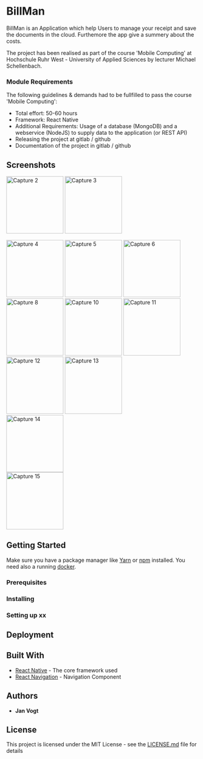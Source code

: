 # BillMan

BillMan is an Application which help Users to manage your receipt and save the documents in the cloud. Furthemore the app give a summery about the costs. 

The project has been realised as part of the course 'Mobile Computing' at Hochschule Ruhr West - University of Applied Sciences by lecturer Michael Schellenbach. 

### Module Requirements

The following guidelines & demands had to be fullfilled to pass the course 'Mobile Computing':
*  Total effort: 50-60 hours
*  Framework: React Native
*  Additional Requirements: Usage of a database (MongoDB) and a webservice (NodeJS) to supply data to the application (or REST API)
*  Releasing the project at gitlab / github
*  Documentation of the project in gitlab / github

## Screenshots

<img
		width="150"
		alt="Capture 2"
		src="https://gitlab.hs-ruhrwest.de/ynjavogt/billman/raw/master/preview/capture2.PNG">
<img
		width="150"
		alt="Capture 3"
		src="https://gitlab.hs-ruhrwest.de/ynjavogt/billman/raw/master/preview/capture3.png">
		
<img
		width="150"
		alt="Capture 4"
		src="https://gitlab.hs-ruhrwest.de/ynjavogt/billman/raw/master/preview/capture4.png">
<img
		width="150"
		alt="Capture 5"
		src="https://gitlab.hs-ruhrwest.de/ynjavogt/billman/raw/master/preview/capture5.png">
<img
		width="150"
		alt="Capture 6"
		src="https://gitlab.hs-ruhrwest.de/ynjavogt/billman/raw/master/preview/capture6.png">
<img
		width="150"
		alt="Capture 8"
		src="https://gitlab.hs-ruhrwest.de/ynjavogt/billman/raw/master/preview/capture8.png">
<img
		width="150"
		alt="Capture 10"
		src="https://gitlab.hs-ruhrwest.de/ynjavogt/billman/raw/master/preview/capture10.png">
<img
		width="150"
		alt="Capture 11"
		src="https://gitlab.hs-ruhrwest.de/ynjavogt/billman/raw/master/preview/capture11.png">
<img
		width="150"
		alt="Capture 12"
		src="https://gitlab.hs-ruhrwest.de/ynjavogt/billman/raw/master/preview/capture12.png">
<img
		width="150"
		alt="Capture 13"
		src="https://gitlab.hs-ruhrwest.de/ynjavogt/billman/raw/master/preview/capture13.png">		
<img
		width="150"
		alt="Capture 14"
		src="https://gitlab.hs-ruhrwest.de/ynjavogt/billman/raw/master/preview/capture14.png">		
<img
		width="150"
		alt="Capture 15"
		src="https://gitlab.hs-ruhrwest.de/ynjavogt/billman/raw/master/preview/capture15.png">		

## Getting Started

Make sure you have a package manager like [Yarn](https://yarnpkg.com/lang/en/) or [npm](https://www.npmjs.com) installed. You need also a running [docker](https://www.docker.com/).  

### Prerequisites




### Installing

### Setting up xx

## Deployment

## Built With

* [React Native](https://facebook.github.io/react-native/docs/getting-started) - The core framework used
* [React Navigation](https://reactnavigation.org/docs/en/getting-started.html) - Navigation Component

## Authors

* **Jan Vogt** 

## License

This project is licensed under the MIT License - see the [LICENSE.md](LICENSE.md) file for details